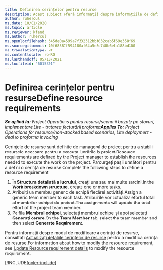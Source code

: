 ```yaml
---
title: Definirea cerințelor pentru resurse
description: Acest subiect oferă informații despre informațiile de definire a cerinței de resursă.
author: ruhercul
ms.date: 10/01/2020
ms.topic: article
ms.reviewer: kfend
ms.author: ruhercul
ms.openlocfilehash: 345de0a4599a7f332312bbf032cab5f69e358f69
ms.sourcegitcommit: 40f68387f594180af64a5e5c748b6efa188bd300
ms.translationtype: HT
ms.contentlocale: ro-RO
ms.lasthandoff: 05/10/2021
ms.locfileid: "6015301"
---
```

# <a name="define-resource-requirements"></a><span data-ttu-id="35be3-103">Definirea cerințelor pentru resurse</span><span class="sxs-lookup"><span data-stu-id="35be3-103">Define resource requirements</span></span>

<span data-ttu-id="35be3-104">_**Se aplică la:** Project Operations pentru resurse/scenarii bazate pe stocuri, implementare Lite - tratarea facturării proforma_</span><span class="sxs-lookup"><span data-stu-id="35be3-104">_**Applies To:** Project Operations for resource/non-stocked based scenarios, Lite deployment - deal to proforma invoicing_</span></span>

<span data-ttu-id="35be3-105">Cerințele de resurse sunt definite de managerul de proiect pentru a stabili resursele necesare pentru a executa lucrările la proiect.</span><span class="sxs-lookup"><span data-stu-id="35be3-105">Resource requirements are defined by the Project manager to establish the resources needed to execute the work on the project.</span></span> <span data-ttu-id="35be3-106">Parcurgeți pașii următori pentru a defini o cerință de resurse.</span><span class="sxs-lookup"><span data-stu-id="35be3-106">Complete the following steps to define a resource requirement.</span></span>

1.  <span data-ttu-id="35be3-107">În **Structura detaliată a lucrului**, creați una sau mai multe sarcini.</span><span class="sxs-lookup"><span data-stu-id="35be3-107">In the **Work breakdown structure**, create one or more tasks.</span></span>
2.  <span data-ttu-id="35be3-108">Atribuiți un membru generic de echipă fiecărei activități.</span><span class="sxs-lookup"><span data-stu-id="35be3-108">Assign a generic team member to each task.</span></span> <span data-ttu-id="35be3-109">Atribuirile vor actualiza efortul total al membrilor echipei de proiect.</span><span class="sxs-lookup"><span data-stu-id="35be3-109">The assignments will update the total effort of the project team member.</span></span>
3.  <span data-ttu-id="35be3-110">Pe fila **Membrul echipei**, selectați membrul echipei și apoi selectați **Generați cerere**.</span><span class="sxs-lookup"><span data-stu-id="35be3-110">On the **Team Member** tab, select the team member and then select **Generate Requirement**.</span></span>

<span data-ttu-id="35be3-111">Pentru informații despre modul de modificare a cerinței de resurse, consultați [Actualizați detaliile cerințelor de resurse](define-resource-requirements.md) pentru a modifica cerința de resurse.</span><span class="sxs-lookup"><span data-stu-id="35be3-111">For information about how to modify the resource requirement, see [Update Resource requirement details](define-resource-requirements.md) to modify the resource requirement.</span></span>

[!INCLUDE[footer-include](../includes/footer-banner.md)]